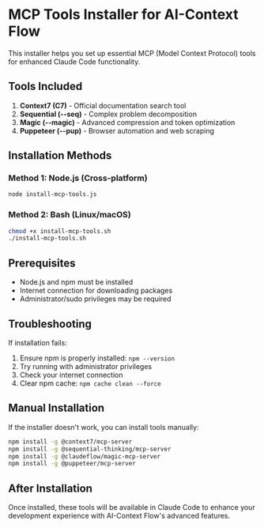 # MCP Tools Installer for AI-Context Flow

This installer helps you set up essential MCP (Model Context Protocol) tools for enhanced Claude Code functionality.

## Tools Included

1. **Context7 (C7)** - Official documentation search tool
2. **Sequential (--seq)** - Complex problem decomposition
3. **Magic (--magic)** - Advanced compression and token optimization
4. **Puppeteer (--pup)** - Browser automation and web scraping

## Installation Methods

### Method 1: Node.js (Cross-platform)
```bash
node install-mcp-tools.js
```

### Method 2: Bash (Linux/macOS)
```bash
chmod +x install-mcp-tools.sh
./install-mcp-tools.sh
```


## Prerequisites

- Node.js and npm must be installed
- Internet connection for downloading packages
- Administrator/sudo privileges may be required

## Troubleshooting

If installation fails:
1. Ensure npm is properly installed: `npm --version`
2. Try running with administrator privileges
3. Check your internet connection
4. Clear npm cache: `npm cache clean --force`

## Manual Installation

If the installer doesn't work, you can install tools manually:

```bash
npm install -g @context7/mcp-server
npm install -g @sequential-thinking/mcp-server
npm install -g @claudeflow/magic-mcp-server
npm install -g @puppeteer/mcp-server
```

## After Installation

Once installed, these tools will be available in Claude Code to enhance your development experience with AI-Context Flow's advanced features.
